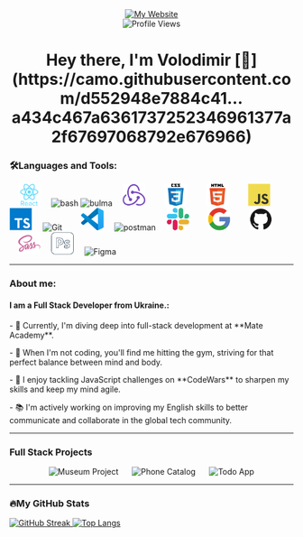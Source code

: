 <div align="center">
  <a href="https://www.mrsvolodya.com/">
    <img src="https://camo.githubusercontent.com/422f0a4a1eb8ef31c7dca2c2f82ea718c40013024f5a5ef078cd9ffff60d2f0a/68747470733a2f2f6d656469612e67697068792e636f6d2f6d656469612f4877426c46515a4663416f556350485a64582f67697068792e676966" alt="My Website">
  </a>
</div>
<div align="center">
  <img src="https://komarev.com/ghpvc/?username=mrsvolodya" alt="Profile Views">
</div>
<h1 align="center">Hey there, I'm Volodimir [👋](https://camo.githubusercontent.com/d552948e7884c41…a434c467a6361737252346961377a2f67697068792e676966)</h1>

 <h3 align="left">🛠️Languages and Tools:</h3>

<p>
    <img src="https://raw.githubusercontent.com/devicons/devicon/master/icons/react/react-original-wordmark.svg" alt="React" width="40" height="40" style="margin: 0 15px;"/>
    <img src="https://www.vectorlogo.zone/logos/gnu_bash/gnu_bash-icon.svg" alt="bash" width="40" height="40"/>
    <img src="https://raw.githubusercontent.com/gilbarbara/logos/804dc257b59e144eaca5bc6ffd16949752c6f789/logos/bulma.svg" alt="bulma" width="40" height="40"/>
    <img src="https://raw.githubusercontent.com/devicons/devicon/master/icons/redux/redux-original.svg" alt="Redux" width="40" height="40" style="margin: 0 15px;"/>
    <img src="https://raw.githubusercontent.com/devicons/devicon/master/icons/css3/css3-original-wordmark.svg" alt="CSS" width="40" height="40" style="margin: 0 15px;"/>
    <img src="https://raw.githubusercontent.com/devicons/devicon/master/icons/html5/html5-original-wordmark.svg" alt="HTML" width="40" height="40" style="margin: 0 15px;"/>
    <img src="https://raw.githubusercontent.com/devicons/devicon/master/icons/javascript/javascript-original.svg" alt="JavaScript" width="40" height="40" style="margin: 0 15px;"/>
    <img src="https://raw.githubusercontent.com/devicons/devicon/master/icons/typescript/typescript-original.svg" alt="typescript" width="40" height="40"/>
    <img src="https://www.vectorlogo.zone/logos/git-scm/git-scm-icon.svg" alt="Git" width="40" height="40" style="margin: 0 15px;"/>
    <img src="https://raw.githubusercontent.com/devicons/devicon/master/icons/vscode/vscode-original.svg" alt="VSCode" width="40" height="40" style="margin: 0 15px;"/>
    <img src="https://www.vectorlogo.zone/logos/getpostman/getpostman-icon.svg" alt="postman" width="40" height="40"/>
    <img src="https://raw.githubusercontent.com/devicons/devicon/master/icons/slack/slack-original.svg" alt="Slack" width="40" height="40" style="margin: 0 15px;"/>
    <img src="https://raw.githubusercontent.com/devicons/devicon/master/icons/google/google-original.svg" alt="Google" width="40" height="40" style="margin: 0 15px;"/>
    <img src="https://raw.githubusercontent.com/devicons/devicon/master/icons/github/github-original.svg" alt="GitHub" width="40" height="40" style="margin: 0 15px;"/>
    <img src="https://raw.githubusercontent.com/devicons/devicon/master/icons/sass/sass-original.svg" alt="Sass" width="40" height="40" style="margin: 0 15px;"/>
     <img src="https://raw.githubusercontent.com/devicons/devicon/master/icons/photoshop/photoshop-line.svg" alt="photoshop" width="40" height="40"/>
    <img src="https://www.vectorlogo.zone/logos/figma/figma-icon.svg" alt="Figma" width="40" height="40" style="margin: 0 15px;"/>
</p>
<hr/>
<h3>About me:</h3>
<h4>I am a Full Stack Developer  from Ukraine.:</h4>
<p>- 🌱 Currently, I'm diving deep into full-stack development at **Mate Academy**.</p>
<p>- 💪 When I'm not coding, you'll find me hitting the gym, striving for that perfect balance between mind and body.</p>
<p>- 🧩  I enjoy tackling JavaScript challenges on **CodeWars** to sharpen my skills and keep my mind agile.</p>
<p>- 📚  I'm actively working on improving my English skills to better communicate and collaborate in the global tech community.</p>
<hr/>
<h3>Full Stack Projects</h3>
<div align="center">
  <a href="https://mrsvolodya.github.io/museum-lending" target="_blank" style="text-decoration: none;">
    <img src="https://cdn4.iconfinder.com/data/icons/pixel-perfect-at-24px-volume-2/24/2206-64.png" alt="Museum Project" width="75" height="auto" style="margin: 0 10px;">
  </a>
  <a href="https://mrsvolodya.github.io/phone-catalog" target="_blank" style="text-decoration: none;">
    <img src="https://icons.iconarchive.com/icons/martz90/circle/256/phone-icon.png" alt="Phone Catalog" width="75" height="auto" style="margin: 0 10px;">
  </a>
  <a href="https://mrsvolodya.github.io/todo-app/" target="_blank" style="text-decoration: none;">
    <img src="https://cdn2.iconfinder.com/data/icons/office-extras/512/Reminder_Note-512.png" alt="Todo App" width="75" height="auto" style="margin: 0 10px;">
  </a>
</div>
<hr/>
<h3>🔥My GitHub Stats</h3>

<a href="https://www.mrsvolodya.com/">
    <img height="200px" src="https://github-readme-streak-stats.herokuapp.com/?user=mrsvolodya&theme=dark&background=000000" alt="GitHub Streak" style="max-width: 100%;" />
</a>

<a href="https://www.mrsvolodya.com/">
    <img height="200px" src="https://github-readme-stats.vercel.app/api/top-langs/?username=mrsvolodya&layout=compact&theme=vision-friendly-dark" alt="Top Langs" style="max-width: 100%;" />
</a>
